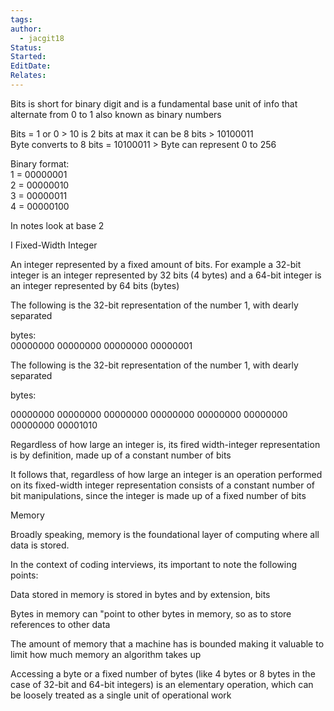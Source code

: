```yaml
---
tags: 
author:
  - jacgit18
Status: 
Started: 
EditDate: 
Relates:
---
```

 Bits is short for binary digit and is a fundamental base unit of info that alternate from 0 to 1 also known as binary numbers  
  
Bits = 1 or 0 > 10 is 2 bits at max it can be 8 bits > 10100011  
Byte converts to 8 bits = 10100011 > Byte can represent 0 to 256  
  
Binary format:  
1 = 00000001  
2 = 00000010  
3 = 00000011  
4 = 00000100  
  
In notes look at base 2  
  
  
  
  
I Fixed-Width Integer  
  
An integer represented by a fixed amount of bits. For example a 32-bit integer is an integer represented by 32 bits (4 bytes) and a 64-bit integer is an integer represented by 64 bits (bytes)  
  
The following is the 32-bit representation of the number 1, with dearly separated  
  
bytes:  
00000000 00000000 00000000 00000001  
  
  
The following is the 32-bit representation of the number 1, with dearly separated  
  
bytes:  
  
00000000 00000000 00000000 00000000 00000000 00000000 00000000 00001010  
  
  
Regardless of how large an integer is, its fired width-integer representation is by definition, made up of a constant number of bits  
  
It follows that, regardless of how large an integer is an operation performed on its fixed-width integer representation consists of a constant number of bit manipulations, since the integer is made up of a fixed number of bits  
  
  
  
Memory  
  
Broadly speaking, memory is the foundational layer of computing where all data is stored.  
  
In the context of coding interviews, its important to note the following points:  
  
Data stored in memory is stored in bytes and by extension, bits  
  
Bytes in memory can "point to other bytes in memory, so as to store references to other data  
  
The amount of memory that a machine has is bounded making it valuable to limit how much memory an algorithm takes up  
  
Accessing a byte or a fixed number of bytes (like 4 bytes or 8 bytes in the case of 32-bit and 64-bit integers) is an elementary operation, which can be loosely treated as a single unit of operational work